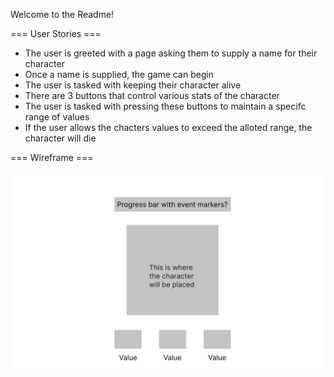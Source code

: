 Welcome to the Readme!

=== User Stories ===

- The user is greeted with a page asking them to supply a name for their character
- Once a name is supplied, the game can begin
- The user is tasked with keeping their character alive
- There are 3 buttons that control various stats of the character
- The user is tasked with pressing these buttons to maintain a specifc range of values
- If the user allows the chacters values to exceed the alloted range, the character will die


=== Wireframe ===

![A wireframe of the page layout](/assets/wireframe.png "The rough page layout of the game")